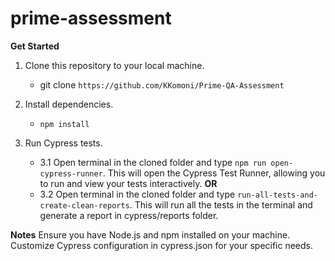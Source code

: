 # prime-assessment

**Get Started**

1. Clone this repository to your local machine.
    - git clone `https://github.com/KKomoni/Prime-QA-Assessment`

2. Install dependencies.
    - `npm install`

3. Run Cypress tests.

    - 3.1 Open terminal in the cloned folder and type `npm run open-cypress-runner`. This will open the Cypress Test Runner, allowing you to run and view your tests interactively. **OR**
    - 3.2 Open terminal in the cloned folder and type `run-all-tests-and-create-clean-reports`. This will run all the tests in the terminal and generate a report in cypress/reports folder.


**Notes**
Ensure you have Node.js and npm installed on your machine.
Customize Cypress configuration in cypress.json for your specific needs.